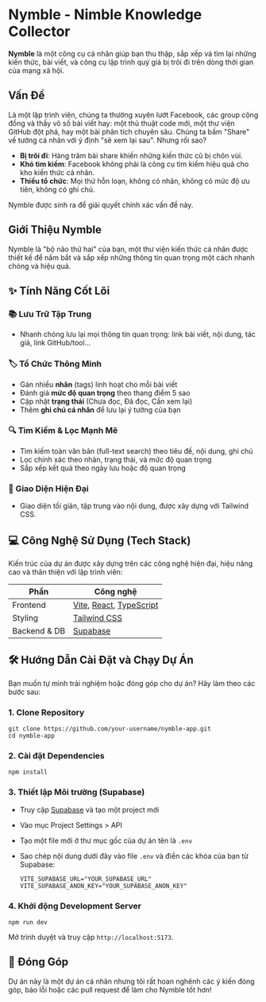 # Nymble - Nimble Knowledge Collector

**Nymble** là một công cụ cá nhân giúp bạn thu thập, sắp xếp và tìm lại những kiến thức, bài viết, và công cụ lập trình quý giá bị trôi đi trên dòng thời gian của mạng xã hội.

## Vấn Đề

Là một lập trình viên, chúng ta thường xuyên lướt Facebook, các group cộng đồng và thấy vô số bài viết hay: một thủ thuật code mới, một thư viện GitHub đột phá, hay một bài phân tích chuyên sâu. Chúng ta bấm "Share" về tường cá nhân với ý định "sẽ xem lại sau". Nhưng rồi sao?

- **Bị trôi đi**: Hàng trăm bài share khiến những kiến thức cũ bị chôn vùi.
- **Khó tìm kiếm**: Facebook không phải là công cụ tìm kiếm hiệu quả cho kho kiến thức cá nhân.
- **Thiếu tổ chức**: Mọi thứ hỗn loạn, không có nhãn, không có mức độ ưu tiên, không có ghi chú.

Nymble được sinh ra để giải quyết chính xác vấn đề này.

## Giới Thiệu Nymble

Nymble là "bộ não thứ hai" của bạn, một thư viện kiến thức cá nhân được thiết kế để nắm bắt và sắp xếp những thông tin quan trọng một cách nhanh chóng và hiệu quả.

## ✨ Tính Năng Cốt Lõi

### 📚 Lưu Trữ Tập Trung

- Nhanh chóng lưu lại mọi thông tin quan trọng: link bài viết, nội dung, tác giả, link GitHub/tool...

### 🏷️ Tổ Chức Thông Minh

- Gán nhiều **nhãn** (tags) linh hoạt cho mỗi bài viết
- Đánh giá **mức độ quan trọng** theo thang điểm 5 sao
- Cập nhật **trạng thái** (Chưa đọc, Đã đọc, Cần xem lại)
- Thêm **ghi chú cá nhân** để lưu lại ý tưởng của bạn

### 🔍 Tìm Kiếm & Lọc Mạnh Mẽ

- Tìm kiếm toàn văn bản (full-text search) theo tiêu đề, nội dung, ghi chú
- Lọc chính xác theo nhãn, trạng thái, và mức độ quan trọng
- Sắp xếp kết quả theo ngày lưu hoặc độ quan trọng

### 🚀 Giao Diện Hiện Đại

- Giao diện tối giản, tập trung vào nội dung, được xây dựng với Tailwind CSS.

## 💻 Công Nghệ Sử Dụng (Tech Stack)

Kiến trúc của dự án được xây dựng trên các công nghệ hiện đại, hiệu năng cao và thân thiện với lập trình viên:

| Phần         | Công nghệ                                                                                                 |
| ------------ | --------------------------------------------------------------------------------------------------------- |
| Frontend     | [Vite](https://vitejs.dev/), [React](https://reactjs.org/), [TypeScript](https://www.typescriptlang.org/) |
| Styling      | [Tailwind CSS](https://tailwindcss.com/)                                                                  |
| Backend & DB | [Supabase](https://supabase.io/)                                                                          |

## 🛠️ Hướng Dẫn Cài Đặt và Chạy Dự Án

Bạn muốn tự mình trải nghiệm hoặc đóng góp cho dự án? Hãy làm theo các bước sau:

### 1. Clone Repository

    git clone https://github.com/your-username/nymble-app.git
    cd nymble-app

### 2. Cài đặt Dependencies

    npm install

### 3. Thiết lập Môi trường (Supabase)

- Truy cập [Supabase](https://supabase.io/) và tạo một project mới
- Vào mục Project Settings > API
- Tạo một file mới ở thư mục gốc của dự án tên là `.env`
- Sao chép nội dung dưới đây vào file `.env` và điền các khóa của bạn từ Supabase:

      VITE_SUPABASE_URL="YOUR_SUPABASE_URL"
      VITE_SUPABASE_ANON_KEY="YOUR_SUPABASE_ANON_KEY"

### 4. Khởi động Development Server

    npm run dev

Mở trình duyệt và truy cập `http://localhost:5173`.

## 🤝 Đóng Góp

Dự án này là một dự án cá nhân nhưng tôi rất hoan nghênh các ý kiến đóng góp, báo lỗi hoặc các pull request để làm cho Nymble tốt hơn!
